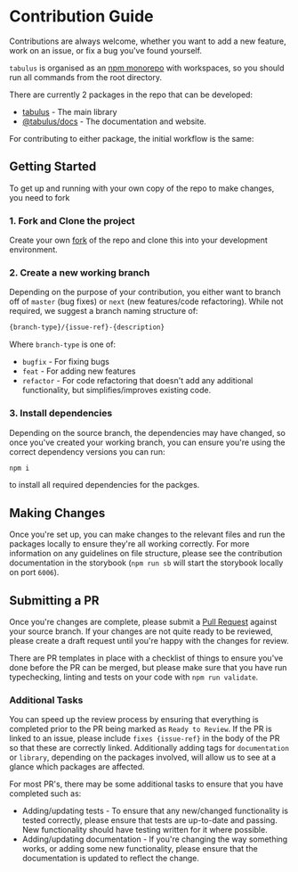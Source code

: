 # Contribution Guide

Contributions are always welcome, whether you want to add a new feature, work on an issue, or fix a bug you've found yourself.

`tabulus` is organised as an [npm monorepo](https://docs.npmjs.com/cli/v7/using-npm/workspaces) with workspaces, so you should run all commands from the root directory.

There are currently 2 packages in the repo that can be developed:

- [tabulus](./packages/tabulus/README.md) - The main library
- [@tabulus/docs](./apps/docs/README.md) - The documentation and website.

For contributing to either package, the initial workflow is the same:

## Getting Started

To get up and running with your own copy of the repo to make changes, you need to fork

### 1. Fork and Clone the project

Create your own [fork](https://docs.github.com/en/get-started/quickstart/fork-a-repo) of the repo and clone this into your development environment.

### 2. Create a new working branch

Depending on the purpose of your contribution, you either want to branch off of `master` (bug fixes) or `next` (new features/code refactoring). While not required, we suggest a branch naming structure of:

```sh
{branch-type}/{issue-ref}-{description}
```

Where `branch-type` is one of:

- `bugfix` - For fixing bugs
- `feat` - For adding new features
- `refactor` - For code refactoring that doesn't add any additional functionality, but simplifies/improves existing code.

### 3. Install dependencies

Depending on the source branch, the dependencies may have changed, so once you've created your working branch, you can ensure you're using the correct dependency versions you can run:

```sh
npm i
```

to install all required dependencies for the packges.

## Making Changes

Once you're set up, you can make changes to the relevant files and run the packages locally to ensure they're all working correctly. For more information on any guidelines on file structure, please see the contribution documentation in the storybook (`npm run sb` will start the storybook locally on port `6006`).

## Submitting a PR

Once you're changes are complete, please submit a [Pull Request](https://docs.github.com/en/pull-requests/collaborating-with-pull-requests/proposing-changes-to-your-work-with-pull-requests/creating-a-pull-request) against your source branch. If your changes are not quite ready to be reviewed, please create a draft request until you're happy with the changes for review.

There are PR templates in place with a checklist of things to ensure you've done before the PR can be merged, but please make sure that you have run typechecking, linting and tests on your code with `npm run validate`.

### Additional Tasks

You can speed up the review process by ensuring that everything is completed prior to the PR being marked as `Ready to Review`. If the PR is linked to an issue, please include `fixes {issue-ref}` in the body of the PR so that these are correctly linked. Additionally adding tags for `documentation` or `library`, depending on the packages involved, will allow us to see at a glance which packages are affected.

For most PR's, there may be some additional tasks to ensure that you have completed such as:

- Adding/updating tests - To ensure that any new/changed functionality is tested correctly, please ensure that tests are up-to-date and passing. New functionality should have testing written for it where possible.
- Adding/updating documentation - If you're changing the way something works, or adding some new functionality, please ensure that the documentation is updated to reflect the change.
